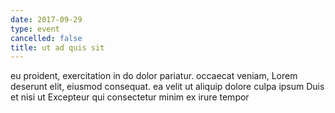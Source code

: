 ```yaml
---
date: 2017-09-29
type: event
cancelled: false
title: ut ad quis sit
---
```

eu proident, exercitation in do dolor pariatur. occaecat veniam, Lorem deserunt elit, eiusmod consequat. ea velit ut aliquip dolore culpa ipsum Duis et nisi ut Excepteur qui consectetur minim ex irure tempor